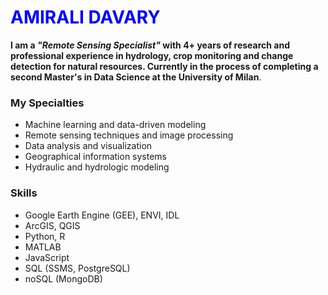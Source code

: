 # <span style="color:blue">AMIRALI DAVARY</span>


**I am a ***"Remote Sensing Specialist"*** with 4+ years of research and professional experience in hydrology, crop monitoring and change detection for natural resources. Currently in the process of completing a second Master's in Data Science at the University of Milan**.

### My Specialties
- Machine learning and data-driven modeling
- Remote sensing techniques and image processing
- Data analysis and visualization
- Geographical information systems
- Hydraulic and hydrologic modeling

### Skills
- Google Earth Engine (GEE), ENVI, IDL
- ArcGIS, QGIS
- Python, R
- MATLAB
- JavaScript
- SQL (SSMS, PostgreSQL)
- noSQL (MongoDB)
